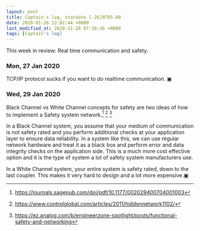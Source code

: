 ```yaml
---
layout: post
title: Captain's log, stardate [-26]0785.00
date: 2020-01-26 12:02:44 +0000
last_modified_at: 2020-11-28 07:38:36 +0000
tags: [Captain's log]
---
```


This week in review: Real time communication and safety.

<!-- more -->

### Mon, 27 Jan 2020

TCP/IP protocol sucks if you want to do realtime communication.
▣

### Wed, 29 Jan 2020

Black Channel vs White Channel concepts for safety are two ideas of how to
implement a Safety system network.[^1] [^2] [^3]

In a Black Channel system, you assume that your medium of communication is not
safety rated and you perform additional checks at your application layer to
ensure data reliability. In a system like this, we can use regular network
hardware and treat it as a black box and perform error and data integrity checks
on the application side. This is a much more cost effective option and it is
the type of system a lot of safety system manufacturers use.

In a White Channel system, your entire system is safety rated, down to the last
coupler. This makes it very hard to design and a lot more expensive.▣

[^1]: <https://journals.sagepub.com/doi/pdf/10.1177/002029400704001003>
[^2]: <https://www.controlglobal.com/articles/2011/hiddennetwork1102/>
[^3]: <https://ez.analog.com/b/engineerzone-spotlight/posts/functional-safety-and-networking>
